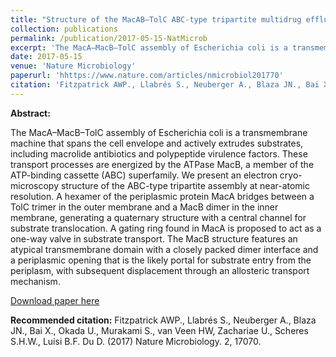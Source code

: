 ```yaml
---
title: "Structure of the MacAB–TolC ABC-type tripartite multidrug efflux pump"
collection: publications
permalink: /publication/2017-05-15-NatMicrob
excerpt: 'The MacA–MacB–TolC assembly of Escherichia coli is a transmembrane machine that spans the cell envelope and actively extrudes substrates, including macrolide antibiotics and polypeptide virulence factors. These transport processes are energized by the ATPase MacB, a member of the ATP-binding cassette (ABC) superfamily. We present an electron cryo-microscopy structure of the ABC-type tripartite assembly at near-atomic resolution. A hexamer of the periplasmic protein MacA bridges between a TolC trimer in the outer membrane and a MacB dimer in the inner membrane, generating a quaternary structure with a central channel for substrate translocation. A gating ring found in MacA is proposed to act as a one-way valve in substrate transport. The MacB structure features an atypical transmembrane domain with a closely packed dimer interface and a periplasmic opening that is the likely portal for substrate entry from the periplasm, with subsequent displacement through an allosteric transport mechanism.'
date: 2017-05-15
venue: 'Nature Microbiology'
paperurl: 'hhttps://www.nature.com/articles/nmicrobiol201770'
citation: 'Fitzpatrick AWP., Llabrés S., Neuberger A., Blaza JN., Bai X., Okada U., Murakami S., van Veen HW, Zachariae U., Scheres S.H.W., Luisi B.F. Du D. (2017) Nature Microbiology. 2, 17070.'
---
```


**Abstract:**

The MacA–MacB–TolC assembly of Escherichia coli is a transmembrane machine that spans the cell envelope and actively extrudes substrates, including macrolide antibiotics and polypeptide virulence factors. These transport processes are energized by the ATPase MacB, a member of the ATP-binding cassette (ABC) superfamily. We present an electron cryo-microscopy structure of the ABC-type tripartite assembly at near-atomic resolution. A hexamer of the periplasmic protein MacA bridges between a TolC trimer in the outer membrane and a MacB dimer in the inner membrane, generating a quaternary structure with a central channel for substrate translocation. A gating ring found in MacA is proposed to act as a one-way valve in substrate transport. The MacB structure features an atypical transmembrane domain with a closely packed dimer interface and a periplasmic opening that is the likely portal for substrate entry from the periplasm, with subsequent displacement through an allosteric transport mechanism.

[Download paper here](https://www.nature.com/articles/nmicrobiol201770)

**Recommended citation:** Fitzpatrick AWP., Llabrés S., Neuberger A., Blaza JN., Bai X., Okada U., Murakami S., van Veen HW, Zachariae U., Scheres S.H.W., Luisi B.F. Du D. (2017) Nature Microbiology. 2, 17070.
